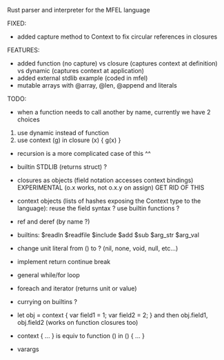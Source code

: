 Rust parser and interpreter for the MFEL language

FIXED:
- added capture method to Context to fix circular references in closures

FEATURES:
- added function (no capture) vs closure (captures context at definition) vs dynamic (captures context at application)
- added external stdlib example (coded in mfel)
- mutable arrays with @array, @len, @append and literals

TODO:
- when a function needs to call another by name, currently we have 2 choices
1) use dynamic instead of function
2) use context (g) in closure (x) { g(x) }
- recursion is a more complicated case of this ^^
- builtin STDLIB (returns struct) ?
- closures as objects (field notation accesses context bindings)  EXPERIMENTAL (o.x works, not o.x.y on assign) GET RID OF THIS

- context objects (lists of hashes exposing the Context type to the language): reuse the field syntax ? use builtin functions ?

- ref and deref (by name ?)
- builtins: $readln $readfile $include $add $sub $arg_str $arg_val
- change unit literal from () to ?  (nil, none, void, null, etc...) 
- implement return continue break
- general while/for loop
- foreach and iterator (returns unit or value)
- currying on builtins ?
- let obj = context { var field1 = 1; var field2 = 2; }  and then obj.field1, obj.field2 (works on function closures too)
- context { ... } is equiv to function () in () { ... }
- varargs
